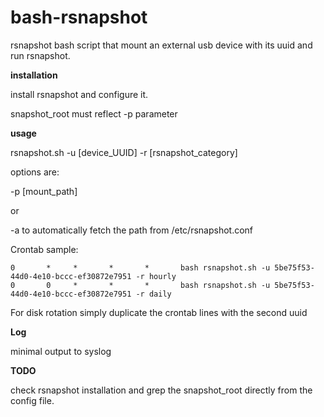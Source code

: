 # bash-rsnapshot
rsnapshot bash script that mount an external usb device with its uuid and run rsnapshot.



**installation**

  install rsnapshot and configure it.

  snapshot_root must reflect -p parameter

**usage**

rsnapshot.sh -u [device_UUID] -r [rsnapshot_category]

options are:

-p [mount_path]

or

-a to automatically fetch the path from /etc/rsnapshot.conf



Crontab sample:

    0       *     *       *       *       bash rsnapshot.sh -u 5be75f53-44d0-4e10-bccc-ef30872e7951 -r hourly
    0       0     *       *       *       bash rsnapshot.sh -u 5be75f53-44d0-4e10-bccc-ef30872e7951 -r daily



For disk rotation simply duplicate the crontab lines with the second uuid

**Log**

minimal output to syslog

**TODO**

check rsnapshot installation and grep the snapshot_root directly from the config file.
